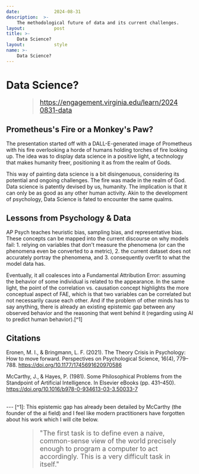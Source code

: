 ```yaml
---
date:             2024-08-31
description:  >-
    The methodological future of data and its current challenges.
layout:           post
title: >-
    Data Science?
layout:           style
name: >-
    Data Science?
---
```


# Data Science?

<figure class="container-lg" style="padding: 0;">
    <blockquote class="blockquote" style="font-size: 18px;">
    <a href="https://engagement.virginia.edu/learn/20240831-data">https://engagement.virginia.edu/learn/20240831-data</a>
    </blockquote>
</figure>

## Prometheus's Fire or a Monkey's Paw? 

The presentation started off with a DALL-E-generated image of Prometheus with his fire overlooking a horde of humans holding torches of fire looking up. The idea was to display data science in a positive light, a technology that makes humanity freer, positioning it as from the realm of Gods. 

This way of painting data science is a bit disingenuous, considering its potential and ongoing challenges. The fire was made in the realm of God. Data science is patently devised by us, humanity. The implication is that it can only be as good as any other human activity. Akin to the development of psychology, Data Science is fated to encounter the same qualms. 

## Lessons from Psychology & Data

AP Psych teaches heuristic bias, sampling bias, and representative bias. These concepts can be mapped into the current discourse on why models fail: 1. relying on variables that don't measure the phenomena (or can the phenomena even be converted to a metric), 2. the current dataset does not accurately portray the phenomena, and 3. consequently overfit to what the model data has. 

Eventually, it all coalesces into a Fundamental Attribution Error: assuming the behavior of some individual is related to the appearance. In the same light, the point of the correlation vs. causation concept highlights the more conceptual aspect of FAE, which is that two variables can be correlated but not necessarily cause each other. And if the problem of other minds has to say anything, there is already an existing epistemic gap between any observed behavior and the reasoning that went behind it (regarding using AI to predict human behavior).[^1]
<br/>

## Citations

Eronen, M. I., & Bringmann, L. F. (2021). The Theory Crisis in Psychology: How to move forward. Perspectives on Psychological Science, 16(4), 779–788. https://doi.org/10.1177/1745691620970586

McCarthy, J., & Hayes, P. (1981). Some Philosophical Problems from the Standpoint of Artificial Intelligence. In Elsevier eBooks (pp. 431–450). https://doi.org/10.1016/b978-0-934613-03-3.50033-7

<br/>
---
[^1]: This epistemic gap has already been detailed by McCarthy (the founder of the ai field) and I feel like modern practitioners have forgotten about his work which I will cite below.

<figure class="container-lg" style="padding: 0;">
    <blockquote class="blockquote" style="font-size: 18px;">
    <p>"The first task is to define even a naive, common-sense view of the world precisely enough to program a computer to act accordingly. This is a very difficult task in itself."</p>
    </blockquote>
</figure>
